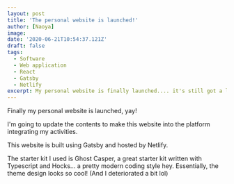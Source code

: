 ```yaml
---
layout: post
title: 'The personal website is launched!'
author: [Naoya]
image:
date: '2020-06-21T10:54:37.121Z'
draft: false
tags:
  - Software
  - Web application
  - React
  - Gatsby
  - Netlify
excerpt: My personal website is finally launched.... it's still got a lot of flaws but does the job!
---
```


Finally my personal website is launched, yay!

I'm going to update the contents to make this website into the platform integrating my activities.

This website is built using Gatsby and hosted by Netlify.

The starter kit I used is Ghost Casper, a great starter kit written with Typescript and Hocks... a pretty modern coding style hey.
Essentially, the theme design looks so cool! (And I deteriorated a bit lol)
